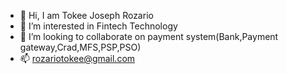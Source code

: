 - 👋 Hi, I am Tokee Joseph Rozario
- 👀 I’m interested in Fintech Technology 
- 💞️ I’m looking to collaborate on payment system(Bank,Payment gateway,Crad,MFS,PSP,PSO)
- 📫 rozariotokee@gmail.com

<!---
joseph20181991/joseph20181991 is a ✨ special ✨ repository because its `README.md` (this file) appears on your GitHub profile.
You can click the Preview link to take a look at your changes.
--->
